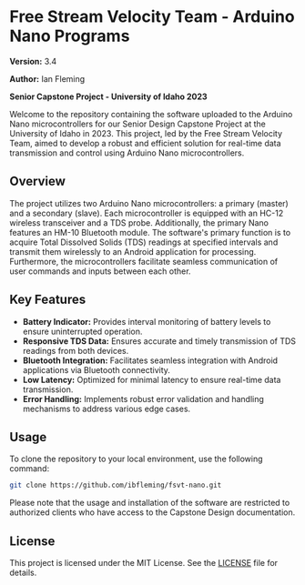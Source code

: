 # Free Stream Velocity Team - Arduino Nano Programs

**Version:** 3.4

**Author:** Ian Fleming

**Senior Capstone Project - University of Idaho 2023**

Welcome to the repository containing the software uploaded to the Arduino Nano microcontrollers for our Senior Design Capstone Project at the University of Idaho in 2023. This project, led by the Free Stream Velocity Team, aimed to develop a robust and efficient solution for real-time data transmission and control using Arduino Nano microcontrollers.

## Overview

The project utilizes two Arduino Nano microcontrollers: a primary (master) and a secondary (slave). Each microcontroller is equipped with an HC-12 wireless transceiver and a TDS probe. Additionally, the primary Nano features an HM-10 Bluetooth module. The software's primary function is to acquire Total Dissolved Solids (TDS) readings at specified intervals and transmit them wirelessly to an Android application for processing. Furthermore, the microcontrollers facilitate seamless communication of user commands and inputs between each other.

## Key Features

- **Battery Indicator:** Provides interval monitoring of battery levels to ensure uninterrupted operation.
- **Responsive TDS Data:** Ensures accurate and timely transmission of TDS readings from both devices.
- **Bluetooth Integration:** Facilitates seamless integration with Android applications via Bluetooth connectivity.
- **Low Latency:** Optimized for minimal latency to ensure real-time data transmission.
- **Error Handling:** Implements robust error validation and handling mechanisms to address various edge cases.

## Usage

To clone the repository to your local environment, use the following command:

```bash
git clone https://github.com/ibfleming/fsvt-nano.git
```

Please note that the usage and installation of the software are restricted to authorized clients who have access to the Capstone Design documentation.

## License

This project is licensed under the MIT License. See the [LICENSE](LICENSE) file for details.
